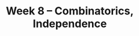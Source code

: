 ---
title: "Week 8 – Combinatorics, Independence"
weekNumber: 8
days:
  - date: '2024-05-20'
    events:
      - name: DISC 7
        type: disc
        title: Groupwork 7
  - date: '2024-05-21'
    events:
      - name: LEC 14
        type: lecture
        title: More Combinatorics
        # url: resources/lectures/lec03/lec03.html
        # filled: resources/lectures/lec03/lec03-filled.html
        # podcast: https://podcast.ucsd.edu/watch/wi24/dsc80_a00/3
  - date: '2024-05-23'
    events:
      - name: LEC 15
        type: lecture
        title: Independence and Bayes' Theorem
        # url: resources/lectures/lec03/lec03.html
        # filled: resources/lectures/lec03/lec03-filled.html
        # podcast: https://podcast.ucsd.edu/watch/wi24/dsc80_a00/3
---